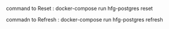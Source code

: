 command to Reset :
docker-compose run hfg-postgres reset

commadn to Refresh :
docker-compose run hfg-postgres refresh